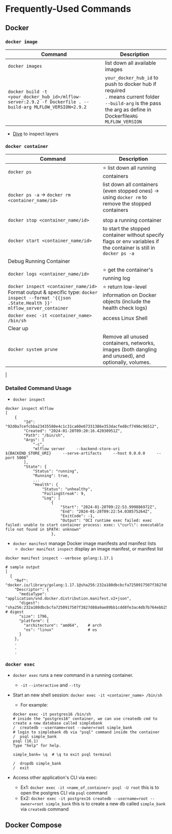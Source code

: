 # Frequently-Used Commands

## Docker

### `docker image`

| Command                                                                                                      | Description                                                                                                                                                         |
| ------------------------------------------------------------------------------------------------------------ | ------------------------------------------------------------------------------------------------------------------------------------------------------------------- |
| `docker images`                                                                                              | list down all available images                                                                                                                                      |
| `docker build -t <your_docker_hub_id>/mlflow-server:2.9.2 -f Dockerfile . --build-arg MLFLOW_VERSION=2.9.2 ` | `your_docker_hub_id` to push to docker hub if required<br>`.` means current folder<br>`--build-arg` is the pass the arg as define in Dockerfile`ARG MLFLOW_VERSION` |

- [Dive](https://github.com/wagoodman/dive) to inspect layers

### `docker container`

| Command                                                                                                                                            | Description                                                                                                       |
| -------------------------------------------------------------------------------------------------------------------------------------------------- | ----------------------------------------------------------------------------------------------------------------- |
| `docker ps`                                                                                                                                        | :star: list down all running containers                                                                           |
| `docker ps -a` &#8594; `docker rm <container_name/id>`                                                                                             | list down all containers (even stopped ones) &#8594; using `docker rm` to remove the stopped containers           |
|                                                                                                                                                    |                                                                                                                   |
| `docker stop <container_name/id>`                                                                                                                  | stop a running container                                                                                          |
| `docker start <container_name/id>`                                                                                                                 | to start the stopped container without specify flags or env variables if the container is still in `docker ps -a` |
| Debug Running Container                                                                                                                            |                                                                                                                   |
| `docker logs <container_name/id>`                                                                                                                  | :star: get the container's running log                                                                            |
| `docker inspect <container_name/id>`<br>Format output & specific type: `docker inspect --format '{{json .State.Health }}' mlflow_server_container` | :star: return low-level information on Docker objects (include the health check logs)                             |
| `docker exec -it <container_name> /bin/sh`                                                                                                         | access Linux Shell                                                                                                |
| Clear up                                                                                                                                           |                                                                                                                   |
| `docker system prune`                                                                                                                              | Remove all unused containers, networks, images (both dangling and unused), and optionally, volumes.               |

|

### Detailed Command Usage

- `docker inspect`

```shell
docker inspect mlflow
[
    {
        "Id": "92d0a7cefcbba23435580e4c1c31ca60e67331386e353dacfed8cf7496c96512",
        "Created": "2024-01-28T09:20:16.42030951Z",
        "Path": "/bin/sh",
        "Args": [
            "-c",
            "mlflow server     --backend-store-uri ${BACKEND_STORE_URI}     --serve-artifacts     --host 0.0.0.0     --port 5000"
        ],
        "State": {
            "Status": "running",
            "Running": true,
            ...
            "Health": {
                "Status": "unhealthy",
                "FailingStreak": 9,
                "Log": [
                    {
                        "Start": "2024-01-28T09:22:53.999886972Z",
                        "End": "2024-01-28T09:22:54.038575264Z",
                        "ExitCode": -1,
                        "Output": "OCI runtime exec failed: exec failed: unable to start container process: exec: \"curl\": executable file not found in $PATH: unknown"
                    },
```

- `docker manifest` manage Docker image manifests and manifest lists
  - `docker manifest inspect` display an image manifest, or manifest list

```shell
docker manifest inspect --verbose golang:1.17.1

# sample output
[
  {
    "Ref": "docker.io/library/golang:1.17.1@sha256:232a180dbcbcfa7250917507f3827d88a9ae89bb1cdd8fe3ac4db7b764ebb25a",
    "Descriptor": {
      "mediaType": "application/vnd.docker.distribution.manifest.v2+json",
      "digest": "sha256:232a180dbcbcfa7250917507f3827d88a9ae89bb1cdd8fe3ac4db7b764ebb25a", # digest
      "size": 1796,
      "platform": {
        "architecture": "amd64",    # arch
        "os": "linux"               # os
      }
    },
    .
    .
    .

```

### `docker exec`

- `docker exec` runs a new command in a running container.
  - `-it` `--interactive` and `--tty`
- Start an new shell session: `docker exec -it <container_name> /bin/sh`

  - For example:

  ```Shell
  docker exec -it postgres16 /bin/sh
  # inside the "postgres16" container, we can use createdb cmd to create a new database called simplebank
  /  createdb --username=root --owner=root simple_bank
  # login to simplebank db via "psql" command inside the container
  /  psql simple_bank
  psql (16.1)
  Type "help" for help.

  simple_bank= \q  # \q to exit psql terminal

  /  dropdb simple_bank
  /  exit

  ```

- Access other application's CLI via exec:
  - Ex1: `docker exec -it <name_of_container> psql -U root` this is to open the postgres CLI via `psql` command
  - Ex2: `docker exec -it postgres16 createdb --username=root --owner=root simple_bank` this is to create a new db called `simple_bank` via `createdb` command

## Docker Compose
